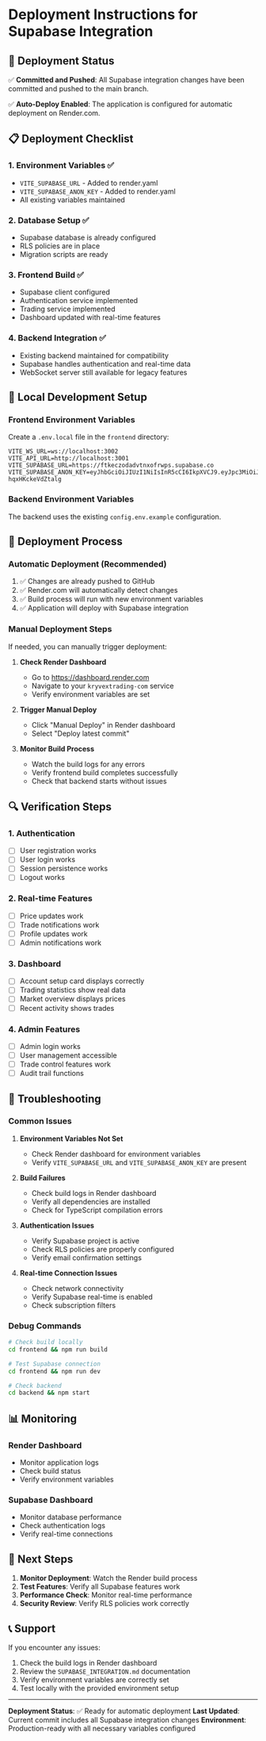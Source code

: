 # Deployment Instructions for Supabase Integration

## 🚀 Deployment Status

✅ **Committed and Pushed**: All Supabase integration changes have been committed and pushed to the main branch.

✅ **Auto-Deploy Enabled**: The application is configured for automatic deployment on Render.com.

## 📋 Deployment Checklist

### 1. Environment Variables ✅
- `VITE_SUPABASE_URL` - Added to render.yaml
- `VITE_SUPABASE_ANON_KEY` - Added to render.yaml
- All existing variables maintained

### 2. Database Setup ✅
- Supabase database is already configured
- RLS policies are in place
- Migration scripts are ready

### 3. Frontend Build ✅
- Supabase client configured
- Authentication service implemented
- Trading service implemented
- Dashboard updated with real-time features

### 4. Backend Integration ✅
- Existing backend maintained for compatibility
- Supabase handles authentication and real-time data
- WebSocket server still available for legacy features

## 🔧 Local Development Setup

### Frontend Environment Variables
Create a `.env.local` file in the `frontend` directory:

```env
VITE_WS_URL=ws://localhost:3002
VITE_API_URL=http://localhost:3001
VITE_SUPABASE_URL=https://ftkeczodadvtnxofrwps.supabase.co
VITE_SUPABASE_ANON_KEY=eyJhbGciOiJIUzI1NiIsInR5cCI6IkpXVCJ9.eyJpc3MiOiJzdXBhYmFzZSIsInJlZiI6ImZ0a2Vjem9kYWR2dG54b2Zyd3BzIiwicm9sZSI6ImFub24iLCJpYXQiOjE3NTM4NjM5NTQsImV4cCI6MjA2OTQzOTk1NH0.rW4WIL5gGjvYIRhjTgbfGbPdF1E-hqxHKckeVdZtalg
```

### Backend Environment Variables
The backend uses the existing `config.env.example` configuration.

## 🚀 Deployment Process

### Automatic Deployment (Recommended)
1. ✅ Changes are already pushed to GitHub
2. ✅ Render.com will automatically detect changes
3. ✅ Build process will run with new environment variables
4. ✅ Application will deploy with Supabase integration

### Manual Deployment Steps
If needed, you can manually trigger deployment:

1. **Check Render Dashboard**
   - Go to https://dashboard.render.com
   - Navigate to your `kryvextrading-com` service
   - Verify environment variables are set

2. **Trigger Manual Deploy**
   - Click "Manual Deploy" in Render dashboard
   - Select "Deploy latest commit"

3. **Monitor Build Process**
   - Watch the build logs for any errors
   - Verify frontend build completes successfully
   - Check that backend starts without issues

## 🔍 Verification Steps

### 1. Authentication
- [ ] User registration works
- [ ] User login works
- [ ] Session persistence works
- [ ] Logout works

### 2. Real-time Features
- [ ] Price updates work
- [ ] Trade notifications work
- [ ] Profile updates work
- [ ] Admin notifications work

### 3. Dashboard
- [ ] Account setup card displays correctly
- [ ] Trading statistics show real data
- [ ] Market overview displays prices
- [ ] Recent activity shows trades

### 4. Admin Features
- [ ] Admin login works
- [ ] User management accessible
- [ ] Trade control features work
- [ ] Audit trail functions

## 🐛 Troubleshooting

### Common Issues

1. **Environment Variables Not Set**
   - Check Render dashboard for environment variables
   - Verify `VITE_SUPABASE_URL` and `VITE_SUPABASE_ANON_KEY` are present

2. **Build Failures**
   - Check build logs in Render dashboard
   - Verify all dependencies are installed
   - Check for TypeScript compilation errors

3. **Authentication Issues**
   - Verify Supabase project is active
   - Check RLS policies are properly configured
   - Verify email confirmation settings

4. **Real-time Connection Issues**
   - Check network connectivity
   - Verify Supabase real-time is enabled
   - Check subscription filters

### Debug Commands

```bash
# Check build locally
cd frontend && npm run build

# Test Supabase connection
cd frontend && npm run dev

# Check backend
cd backend && npm start
```

## 📊 Monitoring

### Render Dashboard
- Monitor application logs
- Check build status
- Verify environment variables

### Supabase Dashboard
- Monitor database performance
- Check authentication logs
- Verify real-time connections

## 🎯 Next Steps

1. **Monitor Deployment**: Watch the Render build process
2. **Test Features**: Verify all Supabase features work
3. **Performance Check**: Monitor real-time performance
4. **Security Review**: Verify RLS policies work correctly

## 📞 Support

If you encounter any issues:
1. Check the build logs in Render dashboard
2. Review the `SUPABASE_INTEGRATION.md` documentation
3. Verify environment variables are correctly set
4. Test locally with the provided environment setup

---

**Deployment Status**: ✅ Ready for automatic deployment
**Last Updated**: Current commit includes all Supabase integration changes
**Environment**: Production-ready with all necessary variables configured 